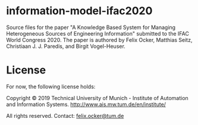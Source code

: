# information-model-ifac2020
Source files for the paper "A Knowledge Based System for Managing Heterogeneous Sources of Engineering Information" submitted to the IFAC World Congress 2020. The paper is authored by Felix Ocker, Matthias Seitz, Christiaan J. J. Paredis, and Birgit Vogel-Heuser.

# License
For now, the following license holds:

Copyright © 2019 Technical University of Munich - Institute of Automation and Information Systems. <http://www.ais.mw.tum.de/en/institute/>

All rights reserved. Contact: [felix.ocker@tum.de](mailto:felix.ocker@tum.de)
